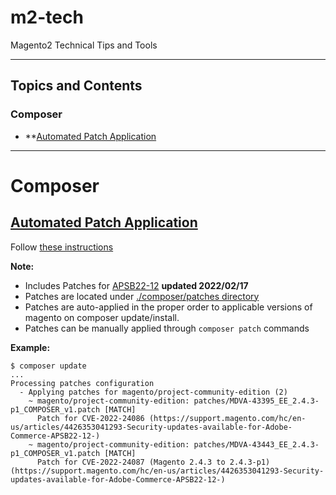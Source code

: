 # m2-tech
Magento2 Technical Tips and Tools

-----


## Topics and Contents


### **Composer**

* **[Automated Patch Application](#automated-patch-application)




------

# Composer

## **[Automated Patch Application](./composer)**

Follow [these instructions](./composer)

**Note:** 

* Includes Patches for [APSB22-12](https://helpx.adobe.com/security/products/magento/apsb22-12.html) **updated 2022/02/17**
* Patches are located under [./composer/patches directory](./composer/patches)
* Patches are auto-applied in the proper order to applicable versions of magento on composer update/install. 
* Patches can be manually applied through `composer patch` commands

**Example:**

```text
$ composer update
...
Processing patches configuration
  - Applying patches for magento/project-community-edition (2)
    ~ magento/project-community-edition: patches/MDVA-43395_EE_2.4.3-p1_COMPOSER_v1.patch [MATCH]
      Patch for CVE-2022-24086 (https://support.magento.com/hc/en-us/articles/4426353041293-Security-updates-available-for-Adobe-Commerce-APSB22-12-)
    ~ magento/project-community-edition: patches/MDVA-43443_EE_2.4.3-p1_COMPOSER_v1.patch [MATCH]
      Patch for CVE-2022-24087 (Magento 2.4.3 to 2.4.3-p1) (https://support.magento.com/hc/en-us/articles/4426353041293-Security-updates-available-for-Adobe-Commerce-APSB22-12-)
```

  

  
